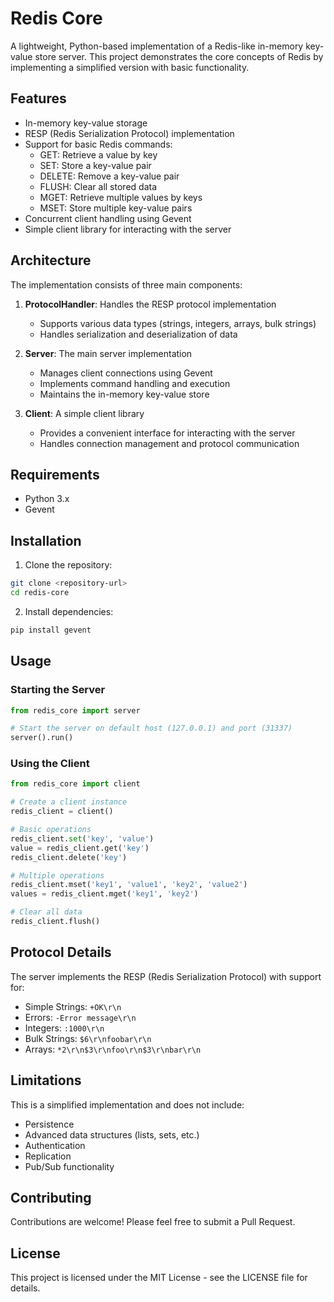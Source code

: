 # Redis Core

A lightweight, Python-based implementation of a Redis-like in-memory key-value store server. This project demonstrates the core concepts of Redis by implementing a simplified version with basic functionality.

## Features

- In-memory key-value storage
- RESP (Redis Serialization Protocol) implementation
- Support for basic Redis commands:
  - GET: Retrieve a value by key
  - SET: Store a key-value pair
  - DELETE: Remove a key-value pair
  - FLUSH: Clear all stored data
  - MGET: Retrieve multiple values by keys
  - MSET: Store multiple key-value pairs
- Concurrent client handling using Gevent
- Simple client library for interacting with the server

## Architecture

The implementation consists of three main components:

1. **ProtocolHandler**: Handles the RESP protocol implementation
   - Supports various data types (strings, integers, arrays, bulk strings)
   - Handles serialization and deserialization of data

2. **Server**: The main server implementation
   - Manages client connections using Gevent
   - Implements command handling and execution
   - Maintains the in-memory key-value store

3. **Client**: A simple client library
   - Provides a convenient interface for interacting with the server
   - Handles connection management and protocol communication

## Requirements

- Python 3.x
- Gevent

## Installation

1. Clone the repository:
```bash
git clone <repository-url>
cd redis-core
```

2. Install dependencies:
```bash
pip install gevent
```

## Usage

### Starting the Server

```python
from redis_core import server

# Start the server on default host (127.0.0.1) and port (31337)
server().run()
```

### Using the Client

```python
from redis_core import client

# Create a client instance
redis_client = client()

# Basic operations
redis_client.set('key', 'value')
value = redis_client.get('key')
redis_client.delete('key')

# Multiple operations
redis_client.mset('key1', 'value1', 'key2', 'value2')
values = redis_client.mget('key1', 'key2')

# Clear all data
redis_client.flush()
```

## Protocol Details

The server implements the RESP (Redis Serialization Protocol) with support for:
- Simple Strings: `+OK\r\n`
- Errors: `-Error message\r\n`
- Integers: `:1000\r\n`
- Bulk Strings: `$6\r\nfoobar\r\n`
- Arrays: `*2\r\n$3\r\nfoo\r\n$3\r\nbar\r\n`

## Limitations

This is a simplified implementation and does not include:
- Persistence
- Advanced data structures (lists, sets, etc.)
- Authentication
- Replication
- Pub/Sub functionality

## Contributing

Contributions are welcome! Please feel free to submit a Pull Request.

## License

This project is licensed under the MIT License - see the LICENSE file for details.